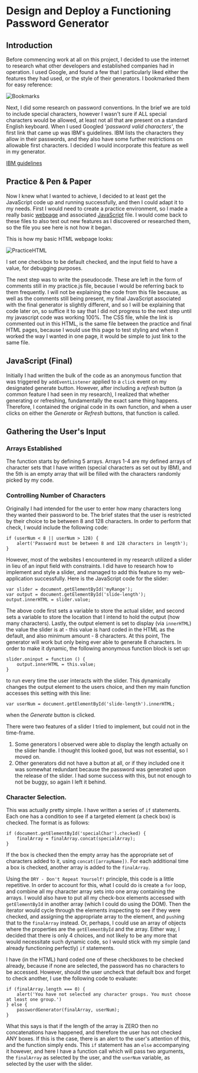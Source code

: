 # Design and Deploy a Functioning Password Generator

## Introduction

Before commencing work at all on this project, I decided to use the internet to research what other developers and established companies had in operation. I used Google, and found a few that I particularly liked either the features they had used, or the style of their generators. I bookmarked them for easy reference:

![Bookmarks](https://github.com/agtravis/homework-week-1/blob/master/assets/images/bookmarks.PNG)

Next, I did some research on password conventions. In the brief we are told to include special characters, however I wasn't sure if ALL special characters would be allowed, at least not all that are present on a standard English keyboard. When I used Googled *'password valid characters'*, the first link that came up was IBM's guidelines. IBM lists the characters they allow in their passwords, and they also have some further restrictions on allowable first characters. I decided I would incorporate this feature as well in my generator.

[IBM guidelines](https://www.ibm.com/support/knowledgecenter/SSFTN5_8.5.5/com.ibm.wbpm.imuc.doc/topics/rsec_characters.html)

## Practice & Pen & Paper

Now I knew what I wanted to achieve, I decided to at least get the JavaScript code up and running successfully, and then I could adapt it to my needs. First I would need to create a practice environment, so I made a really basic [webpage](https://github.com/agtravis/homework-week-3/blob/master/practice.html) and associated [JavaScript](https://github.com/agtravis/homework-week-3/blob/master/assets/scripts/practice.js) file. I would come back to these files to also test out new features as I discovered or researched them, so the file you see here is not how it began.

This is how my basic HTML webpage looks:

![PracticeHTML](https://github.com/agtravis/homework-week-1/blob/master/assets/images/practiceHTML.PNG)

I set one checkbox to be default checked, and the input field to have a value, for debugging purposes.

The next step was to write the pseudocode. These are left in the form of comments still in my practice.js file, because I would be referring back to them frequently. I will not be explaining the code from this file because, as well as the comments still being present, my final JavaScript associated with the final generator is slightly different, and so I will be explaining that code later on, so suffice it to say that I did not progress to the next step until my javascript code was working 100%. The CSS file, while the link is commented out in this HTML, is the same file between the practice and final HTML pages, because I would use this page to test styling and when it worked the way I wanted in one page, it would be simple to just link to the same file.

## JavaScript (Final)

Initially I had written the bulk of the code as an anonymous function that was triggered by ```addEventListener``` applied to a ```click``` event on my designated generate button. However, after including a *refresh* button (a common feature I had seen in my research), I realized that whether generating or refreshing, fundamentally the exact same thing happens. Therefore, I contained the original code in its own function, and when a user clicks on either the *Generate* or *Refresh* buttons, that function is called.

## Gathering the User's Input

### Arrays Established

The function starts by defining 5 arrays. Arrays 1-4 are my defined arrays of character sets that I have written (special characters as set out by IBM), and the 5th is an empty array that will be filled with the characters randomly picked by my code.

### Controlling Number of Characters

Originally I had intended for the user to enter how many characters long they wanted their password to be. The brief states that the user is restricted by their choice to be between 8 and 128 characters. In order to perform that check, I would include the following code:

    if (userNum < 8 || userNum > 128) {
        alert('Password must be between 8 and 128 characters in length');
    }

However, most of the websites I encountered in my research utilized a slider in lieu of an input field with constraints. I did have to research how to implement and style a slider, and managed to add this feature to my web-application successfully. Here is the JavaScript code for the slider:

    var slider = document.getElementById('myRange');
    var output = document.getElementById('slide-length');
    output.innerHTML = slider.value; 

The above code first sets a variable to store the actual slider, and second sets a variable to store the location that I intend to hold the output (how many characters). Lastly, the output element is set to display (via ```innerHTML```) the value the slider is at - this value is hard coded in the HTML as the default, and also minimum amount - 8 characters. At this point, The generator will work but only being ever able to generate 8 characters. In order to make it dynamic, the following anonymous function block is set up:

    slider.oninput = function () {
        output.innerHTML = this.value;
    }

to run every time the user interacts with the slider. This dynamically changes the output element to the users choice, and then my main function accesses this setting with this line:

    var userNum = document.getElementById('slide-length').innerHTML;

when the *Generate* button is clicked.

There were two features of a slider I tried to implement, but could not in the time-frame.
1. Some generators I observed were able to display the length actually on the slider handle. I thought this looked good, but was not essential, so I moved on.
1. Other generators did not have a button at all, or if they included one it was somewhat redundant because the password was generated upon the release of the slider. I had some success with this, but not enough to not be buggy, so again I left it behind.

### Character Selection.

This was actually pretty simple. I have written a series of ```if``` statements. Each one has a condition to see if a targeted element (a check box) is checked. The format is as follows:

    if (document.getElementById('specialChar').checked) {
        finalArray = finalArray.concat(specialArray);
    }

If the box is checked then the empty array has the appropriate set of characters added to it, using ```concat([arrayName])```. For each additional time a box is checked, another array is added to the ```finalArray```.

Using the ```DRY - Don't Repeat Yourself!``` principle, this code is a little repetitive. In order to account for this, what I could do is create a ```for``` loop, and combine all my character array sets into one array containing the arrays. I would also have to put all my check-box elements accessed with ```getElementById``` in another array (which I could do using the DOM). Then the iterator would cycle through the elements inspecting to see if they were checked, and assigning the appropriate array to the element, and ```push```ing that to the ```finalArray``` instead. Or, perhaps, I could use an array of objects where the properties are the ```getElementById``` and the array. Either way, I decided that there is only 4 choices, and not likely to be any more that would necessitate such dynamic code, so I would stick with my simple (and already functioning perfectly) ```if``` statements.

I have (in the HTML) hard coded one of these checkboxes to be checked already, because if none are selected, the password has no characters to be accessed. However, should the user uncheck that default box and forget to check another, I use the following code to evaluate:

    if (finalArray.length === 0) {
        alert('You have not selected any character groups. You must choose at least one group.')
    } else {
        passwordGenerator(finalArray, userNum);
    }

What this says is that if the length of the array is ZERO then no concatenations have happened, and therefore the user has not checked ANY boxes. If this is the case, there is an alert to the user's attention of this, and the function simply ends. This ```if``` statement has an ```else``` accompanying it however, and here I have a function call which will pass two arguments, the ```finalArray``` as selected by the user, and the ```userNum``` variable, as selected by the user with the slider.